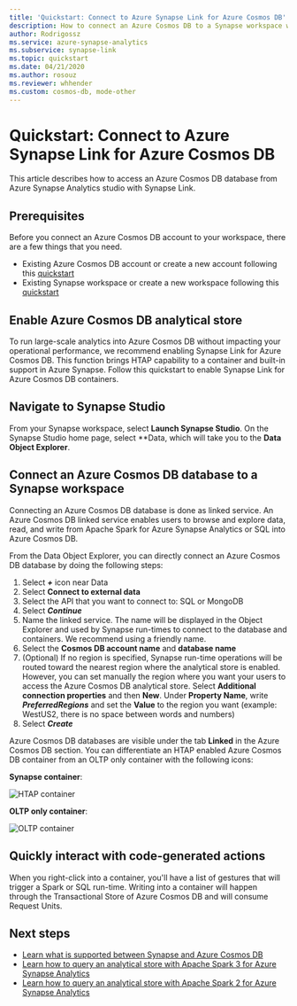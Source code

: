 ```yaml
---
title: 'Quickstart: Connect to Azure Synapse Link for Azure Cosmos DB'
description: How to connect an Azure Cosmos DB to a Synapse workspace with Synapse Link
author: Rodrigossz
ms.service: azure-synapse-analytics
ms.subservice: synapse-link
ms.topic: quickstart
ms.date: 04/21/2020
ms.author: rosouz
ms.reviewer: whhender
ms.custom: cosmos-db, mode-other
---
```


# Quickstart: Connect to Azure Synapse Link for Azure Cosmos DB

This article describes how to access an Azure Cosmos DB database from Azure Synapse Analytics studio with Synapse Link. 

## Prerequisites

Before you connect an Azure Cosmos DB account to your workspace, there are a few things that you need.

* Existing Azure Cosmos DB account or create a new account following this [quickstart](../cosmos-db/how-to-manage-database-account.yml)
* Existing Synapse workspace or create a new workspace following this [quickstart](./quickstart-create-workspace.md) 

## Enable Azure Cosmos DB analytical store

To run large-scale analytics into Azure Cosmos DB without impacting your operational performance, we recommend enabling Synapse Link for Azure Cosmos DB. This function brings HTAP capability to a container and built-in support in Azure Synapse. Follow this quickstart to enable Synapse Link for Azure Cosmos DB containers.

## Navigate to Synapse Studio

From your Synapse workspace, select **Launch Synapse Studio**. On the Synapse Studio home page, select **Data, which will take you to the **Data Object Explorer**.

## Connect an Azure Cosmos DB database to a Synapse workspace

Connecting an Azure Cosmos DB database is done as linked service. An Azure Cosmos DB linked service enables users to browse and explore data, read, and write from Apache Spark for Azure Synapse Analytics or SQL into Azure Cosmos DB.

From the Data Object Explorer, you can directly connect an Azure Cosmos DB database by doing the following steps:

1. Select ***+*** icon near Data
2. Select **Connect to external data**
3. Select the API that you want to connect to: SQL or MongoDB
4. Select ***Continue***
5. Name the linked service. The name will be displayed in the Object Explorer and used by Synapse run-times to connect to the database and containers. We recommend using a friendly name.
6. Select the **Cosmos DB account name** and **database name**
7. (Optional) If no region is specified, Synapse run-time operations will be routed toward the nearest region where the analytical store is enabled. However, you can set manually the region where you want your users to access the Azure Cosmos DB analytical store. Select **Additional connection properties** and then **New**. Under **Property Name**, write ***PreferredRegions*** and set the **Value** to the region you want (example: WestUS2, there is no space between words and numbers)
8. Select ***Create***

Azure Cosmos DB databases are visible under the tab **Linked** in the Azure Cosmos DB section. You can differentiate an HTAP enabled Azure Cosmos DB container from an OLTP only container with the following icons:

**Synapse container**:

![HTAP container](./media/quickstart-connect-synapse-link-cosmosdb/htap-container.png)

**OLTP only container**:

![OLTP container](./media/quickstart-connect-synapse-link-cosmosdb/oltp-container.png)

## Quickly interact with code-generated actions

When you right-click into a container, you'll have a list of gestures that will trigger a Spark or SQL run-time. Writing into a container will happen through the Transactional Store of Azure Cosmos DB and will consume Request Units.  

## Next steps

* [Learn what is supported between Synapse and Azure Cosmos DB](./synapse-link/concept-synapse-link-cosmos-db-support.md)
* [Learn how to query an analytical store with Apache Spark 3 for Azure Synapse Analytics](synapse-link/how-to-query-analytical-store-spark-3.md)
* [Learn how to query an analytical store with Apache Spark 2 for Azure Synapse Analytics](synapse-link/how-to-query-analytical-store-spark.md)

